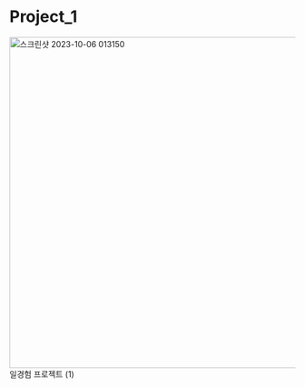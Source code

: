 # Project_1
<img width="583" alt="스크린샷 2023-10-06 013150" src="https://github.com/HongkyuRyu/Project_1/assets/69923886/5c86537e-6d41-4f52-843f-3faa8ffdc34b">
일경험 프로젝트 (1)

